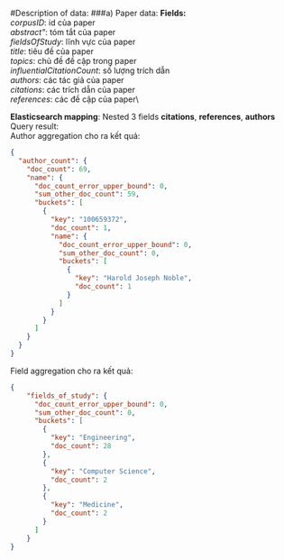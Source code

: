 #Description of data:
###a) Paper data:
**Fields:**\
_corpusID_: id của paper\
_abstract"_: tóm tắt của paper\
_fieldsOfStudy_: lĩnh vực của paper\
_title_: tiêu đề của paper\
_topics_: chủ đề đề cập trong paper\
_influentialCitationCount_: số lượng trích dẫn\
_authors_: các tác giả của paper\
_citations_: các trích dẫn của paper\
_references_: các đề cập của paper\

**Elasticsearch mapping**: Nested 3 fields **citations**, **references**, **authors**
Query result:\
Author aggregation cho ra kết quả:
```json
{
  "author_count": {
    "doc_count": 69,
    "name": {
      "doc_count_error_upper_bound": 0,
      "sum_other_doc_count": 59,
      "buckets": [
        {
          "key": "100659372",
          "doc_count": 1,
          "name": {
            "doc_count_error_upper_bound": 0,
            "sum_other_doc_count": 0,
            "buckets": [
              {
                "key": "Harold Joseph Noble",
                "doc_count": 1
              }
            ]
          }
        }
      ]
    }
  }
}
```
Field aggregation cho ra kết quả:
```json
{
    "fields_of_study": {
      "doc_count_error_upper_bound": 0,
      "sum_other_doc_count": 0,
      "buckets": [
        {
          "key": "Engineering",
          "doc_count": 28
        },
        {
          "key": "Computer Science",
          "doc_count": 2
        },
        {
          "key": "Medicine",
          "doc_count": 2
        }
      ]
    }
}
```